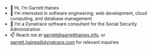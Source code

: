- 👋 Hi, I’m Garrett Haines
- 👀 I’m interested in software engineering, web development, cloud computing, and database management
- 🌱 I’m a Dynatrace software consultant for the Social Security Administration
- 📫 Reach me at garrett@garretthaines.info, or garrett.haines@dynatrace.com for relevant inquiries

<!---
garretthaines/garretthaines is a ✨ special ✨ repository because its `README.md` (this file) appears on your GitHub profile.
You can click the Preview link to take a look at your changes.
--->
